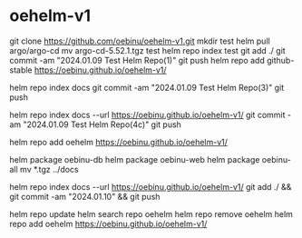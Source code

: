 # oehelm-v1

git clone https://github.com/oebinu/oehelm-v1.git
mkdir test
helm pull argo/argo-cd
mv argo-cd-5.52.1.tgz test
helm repo index test
git add ./
git commit -am "2024.01.09 Test Helm Repo(1)"
git push
helm repo add github-stable https://oebinu.github.io/oehelm-v1/



helm repo index docs
git commit -am "2024.01.09 Test Helm Repo(3)"
git push


helm repo index docs --url https://oebinu.github.io/oehelm-v1/
git commit -am "2024.01.09 Test Helm Repo(4c)"
git push


helm repo add oehelm https://oebinu.github.io/oehelm-v1/

helm package oebinu-db 
helm package oebinu-web 
helm package oebinu-all
mv *.tgz ../docs

helm repo index docs --url https://oebinu.github.io/oehelm-v1/
git add ./ && git commit -am "2024.01.10" && git push

helm repo update
helm search repo oehelm 
helm repo remove oehelm 
helm repo add oehelm https://oebinu.github.io/oehelm-v1/


